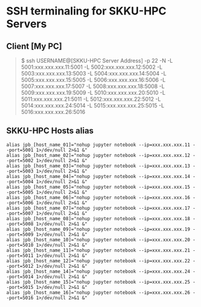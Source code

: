 # SSH terminaling for SKKU-HPC Servers

## Client [My PC]

> $ ssh USERNAME@[SKKU-HPC Server Address] -p 22  -N -L 5001:xxx.xxx.xxx.11:5001 -L 5002:xxx.xxx.xxx.12:5002 -L 5003:xxx.xxx.xxx.13:5003 -L 5004:xxx.xxx.xxx.14:5004 -L 5005:xxx.xxx.xxx.15:5005 -L 5006:xxx.xxx.xxx.16:5006 -L 5007:xxx.xxx.xxx.17:5007 -L 5008:xxx.xxx.xxx.18:5008 -L 5009:xxx.xxx.xxx.19:5009 -L 5010:xxx.xxx.xxx.20:5010 -L 5011:xxx.xxx.xxx.21:5011 -L 5012:xxx.xxx.xxx.22:5012 -L 5014:xxx.xxx.xxx.24:5014 -L 5015:xxx.xxx.xxx.25:5015 -L 5016:xxx.xxx.xxx.26:5016


## SKKU-HPC Hosts alias
```shell
alias jpb_[host_name_01]="nohup jupyter notebook --ip=xxx.xxx.xxx.11 --port=5001 1>/dev/null 2>&1 &"
alias jpb_[host_name_02]="nohup jupyter notebook --ip=xxx.xxx.xxx.12 --port=5002 1>/dev/null 2>&1 &"
alias jpb_[host_name_03]="nohup jupyter notebook --ip=xxx.xxx.xxx.13 --port=5003 1>/dev/null 2>&1 &"
alias jpb_[host_name_04]="nohup jupyter notebook --ip=xxx.xxx.xxx.14 --port=5004 1>/dev/null 2>&1 &"
alias jpb_[host_name_05]="nohup jupyter notebook --ip=xxx.xxx.xxx.15 --port=5005 1>/dev/null 2>&1 &"
alias jpb_[host_name_06]="nohup jupyter notebook --ip=xxx.xxx.xxx.16 --port=5006 1>/dev/null 2>&1 &"
alias jpb_[host_name_07]="nohup jupyter notebook --ip=xxx.xxx.xxx.17 --port=5007 1>/dev/null 2>&1 &"
alias jpb_[host_name_08]="nohup jupyter notebook --ip=xxx.xxx.xxx.18 --port=5008 1>/dev/null 2>&1 &"
alias jpb_[host_name_09]="nohup jupyter notebook --ip=xxx.xxx.xxx.19 --port=5009 1>/dev/null 2>&1 &"
alias jpb_[host_name_10]="nohup jupyter notebook --ip=xxx.xxx.xxx.20 --port=5010 1>/dev/null 2>&1 &"
alias jpb_[host_name_11]="nohup jupyter notebook --ip=xxx.xxx.xxx.21 --port=5011 1>/dev/null 2>&1 &"
alias jpb_[host_name_12]="nohup jupyter notebook --ip=xxx.xxx.xxx.22 --port=5012 1>/dev/null 2>&1 &"
alias jpb_[host_name_14]="nohup jupyter notebook --ip=xxx.xxx.xxx.24 --port=5014 1>/dev/null 2>&1 &"
alias jpb_[host_name_15]="nohup jupyter notebook --ip=xxx.xxx.xxx.25 --port=5015 1>/dev/null 2>&1 &"
alias jpb_[host_name_16]="nohup jupyter notebook --ip=xxx.xxx.xxx.26 --port=5016 1>/dev/null 2>&1 &"
```
